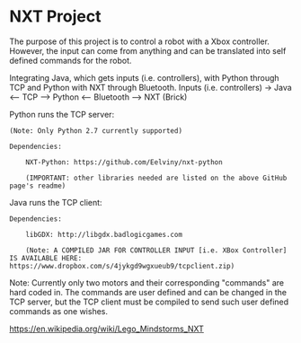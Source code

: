 # NXT Project 

The purpose of this project is to control a robot with a Xbox controller. However, the input can come from anything and can be translated into self defined commands for the robot.

Integrating Java, which gets inputs (i.e. controllers), with Python through TCP and Python with NXT through Bluetooth.
Inputs (i.e. controllers) -> Java <-- TCP --> Python <-- Bluetooth --> NXT (Brick) 

Python runs the TCP server:

    (Note: Only Python 2.7 currently supported)  

    Dependencies: 

        NXT-Python: https://github.com/Eelviny/nxt-python

        (IMPORTANT: other libraries needed are listed on the above GitHub page's readme)


Java runs the TCP client: 

    Dependencies: 

        libGDX: http://libgdx.badlogicgames.com
        
        (Note: A COMPILED JAR FOR CONTROLLER INPUT [i.e. XBox Controller] IS AVAILABLE HERE: https://www.dropbox.com/s/4jykgd9wgxueub9/tcpclient.zip)
Note: Currently only two motors and their corresponding "commands" are hard coded in. The commands are user defined and can be changed in the TCP server, but the TCP client must be compiled to send such user defined commands as one wishes.

https://en.wikipedia.org/wiki/Lego_Mindstorms_NXT
